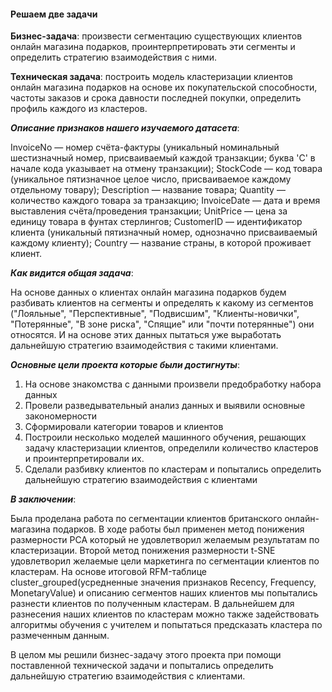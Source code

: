 #### Решаем две задачи

**Бизнес-задача**: произвести сегментацию существующих клиентов онлайн магазина подарков, проинтерпретировать эти сегменты и определить стратегию взаимодействия с ними.

**Техническая задача**: построить модель кластеризации клиентов онлайн магазина подарков на основе их покупательской способности, частоты заказов и срока давности последней покупки, определить профиль каждого из кластеров.


**_Описание признаков нашего изучаемого датасета_**:

InvoiceNo — номер счёта-фактуры (уникальный номинальный шестизначный номер, присваиваемый каждой транзакции; буква 'C' в начале кода указывает на отмену транзакции);
StockCode — код товара (уникальное пятизначное целое число, присваиваемое каждому отдельному товару);
Description — название товара;
Quantity — количество каждого товара за транзакцию;
InvoiceDate — дата и время выставления счёта/проведения транзакции;
UnitPrice — цена за единицу товара в фунтах стерлингов;
CustomerID — идентификатор клиента (уникальный пятизначный номер, однозначно присваиваемый каждому клиенту);
Country — название страны, в которой проживает клиент.


**_Как видится общая задача_**: 

На основе данных о клиентах онлайн магазина подарков будем разбивать клиентов на сегменты и определять к какому из сегментов ("Лояльные", "Перспективные", "Подвисшим", "Клиенты-новички", "Потерянные", "В зоне риска", "Спящие" или "почти потерянные")
они относятся. И на основе этих данных пытаться уже выработать дальнейшую стратегию взаимодействия с такими клиентами.


**_Основные цели проекта которые были достигнуты_**:

1) На основе знакомства с данными произвели предобработку набора данных
2) Провели разведывательный анализ данных и выявили основные закономерности
3) Сформировали категории товаров и клиентов
4) Построили несколько моделей машинного обучения, решающих задачу кластеризации клиентов, определили количество кластеров и проинтерпретировали их. 
5) Сделали разбивку клиентов по кластерам и попытались определить дальнейшую стратегию взаимодействия с клиентами


**_В заключении_**:

Была проделана работа по сегментации клиентов британского онлайн-магазина подарков. В ходе работы был применен метод понижения размерности PCA который не удовлетворил желаемым результатам по кластеризации. Второй метод понижения размерности t-SNE удовлетворил желаемые цели маркетинга по сегментации клиентов по кластерам. На основе итоговой RFM-таблице cluster_grouped(усредненные значения признаков Recency, Frequency, MonetaryValue) и описанию сегментов наших клиентов мы попытались разнести клиентов по полученным кластерам. В дальнейшем для разнесения наших клиентов по кластерам можно также задействовать алгоритмы обучения с учителем и попытаться предсказать кластера по размеченным данным.

В целом мы решили бизнес-задачу этого проекта при помощи поставленной технической задачи и попытались определить дальнейшую стратегию взаимодействия с клиентами.





